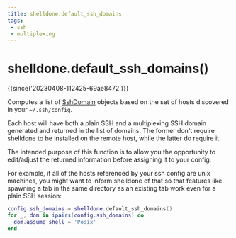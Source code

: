 ```yaml
---
title: shelldone.default_ssh_domains
tags:
 - ssh
 - multiplexing
---
```


# shelldone.default_ssh_domains()

{{since('20230408-112425-69ae8472')}}

Computes a list of [SshDomain](../SshDomain.md) objects based on
the set of hosts discovered in your `~/.ssh/config`.

Each host will have both a plain SSH and a multiplexing SSH domain
generated and returned in the list of domains.  The former don't
require shelldone to be installed on the remote host, while the
latter do require it.

The intended purpose of this function is to allow you the opportunity
to edit/adjust the returned information before assigning it to
your config.

For example, if all of the hosts referenced by your ssh config
are unix machines, you might want to inform shelldone of that
so that features like spawning a tab in the same directory
as an existing tab work even for a plain SSH session:

```lua
config.ssh_domains = shelldone.default_ssh_domains()
for _, dom in ipairs(config.ssh_domains) do
  dom.assume_shell = 'Posix'
end
```

